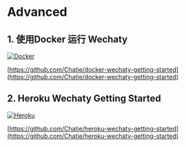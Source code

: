 # Advanced

## 1. 使用Docker 运行 Wechaty  <a id="docker"></a>

[![Docker](https://avatars0.githubusercontent.com/u/5429470?s=200)](https://github.com/Chatie/docker-wechaty-getting-started)

[https://github.com/Chatie/docker-wechaty-getting-started](https://github.com/Chatie/docker-wechaty-getting-started)

## 2. Heroku Wechaty Getting Started  <a id="heroku"></a>

[![Heroku](https://avatars3.githubusercontent.com/u/23211?s=200)](https://github.com/Chatie/heroku-wechaty-getting-started)

[https://github.com/Chatie/heroku-wechaty-getting-started](https://github.com/Chatie/heroku-wechaty-getting-started)

